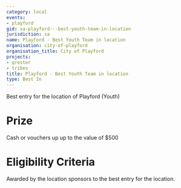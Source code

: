 ```yaml
---
category: local
events:
- playford
gid: sa-playford---best-youth-team-in-location
jurisdiction: sa
name: Playford - Best Youth Team in location
organisation: city-of-playford
organisation_title: City of Playford
projects:
- qrester
- tribes
title: Playford - Best Youth Team in location
type: Best In
---
```


Best entry for the location of Playford (Youth)

# Prize
Cash or vouchers up up to the value of $500

# Eligibility Criteria
Awarded by the location sponsors to the best entry for the location.